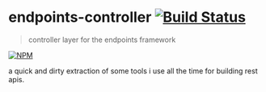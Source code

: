 # endpoints-controller [![Build Status](https://secure.travis-ci.org/tkellen/node-endpoints-controller.png)](http://travis-ci.org/tkellen/node-endpoints-controller)
> controller layer for the endpoints framework

[![NPM](https://nodei.co/npm/endpoints-controller.png)](https://nodei.co/npm/endpoints-controller/)

a quick and dirty extraction of some tools i use all the time for building rest apis.
